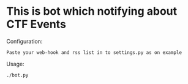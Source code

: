 # This is bot which notifying about CTF Events

Configuration:

`Paste your web-hook and rss list in to settings.py as on example`

Usage:

`./bot.py`
